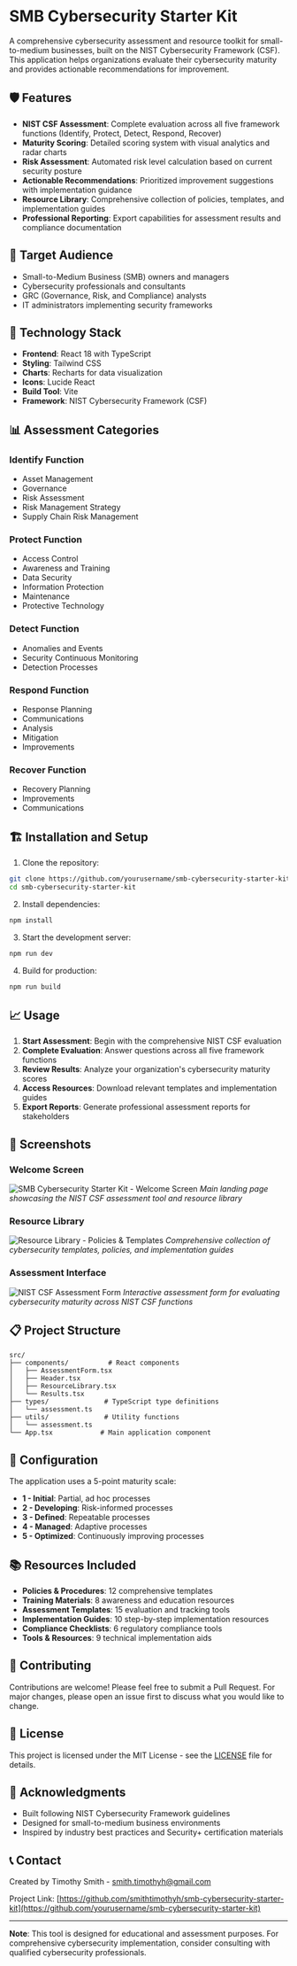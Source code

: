 # SMB Cybersecurity Starter Kit

A comprehensive cybersecurity assessment and resource toolkit for small-to-medium businesses, built on the NIST Cybersecurity Framework (CSF). This application helps organizations evaluate their cybersecurity maturity and provides actionable recommendations for improvement.

## 🛡️ Features

- **NIST CSF Assessment**: Complete evaluation across all five framework functions (Identify, Protect, Detect, Respond, Recover)
- **Maturity Scoring**: Detailed scoring system with visual analytics and radar charts
- **Risk Assessment**: Automated risk level calculation based on current security posture
- **Actionable Recommendations**: Prioritized improvement suggestions with implementation guidance
- **Resource Library**: Comprehensive collection of policies, templates, and implementation guides
- **Professional Reporting**: Export capabilities for assessment results and compliance documentation

## 🎯 Target Audience

- Small-to-Medium Business (SMB) owners and managers
- Cybersecurity professionals and consultants
- GRC (Governance, Risk, and Compliance) analysts
- IT administrators implementing security frameworks

## 🚀 Technology Stack

- **Frontend**: React 18 with TypeScript
- **Styling**: Tailwind CSS
- **Charts**: Recharts for data visualization
- **Icons**: Lucide React
- **Build Tool**: Vite
- **Framework**: NIST Cybersecurity Framework (CSF)

## 📊 Assessment Categories

### Identify Function
- Asset Management
- Governance
- Risk Assessment
- Risk Management Strategy
- Supply Chain Risk Management

### Protect Function
- Access Control
- Awareness and Training
- Data Security
- Information Protection
- Maintenance
- Protective Technology

### Detect Function
- Anomalies and Events
- Security Continuous Monitoring
- Detection Processes

### Respond Function
- Response Planning
- Communications
- Analysis
- Mitigation
- Improvements

### Recover Function
- Recovery Planning
- Improvements
- Communications

## 🏗️ Installation and Setup

1. Clone the repository:
```bash
git clone https://github.com/yourusername/smb-cybersecurity-starter-kit.git
cd smb-cybersecurity-starter-kit
```

2. Install dependencies:
```bash
npm install
```

3. Start the development server:
```bash
npm run dev
```

4. Build for production:
```bash
npm run build
```

## 📈 Usage

1. **Start Assessment**: Begin with the comprehensive NIST CSF evaluation
2. **Complete Evaluation**: Answer questions across all five framework functions
3. **Review Results**: Analyze your organization's cybersecurity maturity scores
4. **Access Resources**: Download relevant templates and implementation guides
5. **Export Reports**: Generate professional assessment reports for stakeholders

## 🎨 Screenshots

### Welcome Screen
![SMB Cybersecurity Starter Kit - Welcome Screen](public/screenshots/smb_screenshot1.png)
*Main landing page showcasing the NIST CSF assessment tool and resource library*

### Resource Library
![Resource Library - Policies & Templates](public/screenshots/smb_screenshot2.png)
*Comprehensive collection of cybersecurity templates, policies, and implementation guides*

### Assessment Interface
![NIST CSF Assessment Form](public/screenshots/smb_screenshot3.png)
*Interactive assessment form for evaluating cybersecurity maturity across NIST CSF functions*

## 📋 Project Structure

```
src/
├── components/          # React components
│   ├── AssessmentForm.tsx
│   ├── Header.tsx
│   ├── ResourceLibrary.tsx
│   └── Results.tsx
├── types/              # TypeScript type definitions
│   └── assessment.ts
├── utils/              # Utility functions
│   └── assessment.ts
└── App.tsx            # Main application component
```

## 🔧 Configuration

The application uses a 5-point maturity scale:
- **1 - Initial**: Partial, ad hoc processes
- **2 - Developing**: Risk-informed processes
- **3 - Defined**: Repeatable processes
- **4 - Managed**: Adaptive processes
- **5 - Optimized**: Continuously improving processes

## 📚 Resources Included

- **Policies & Procedures**: 12 comprehensive templates
- **Training Materials**: 8 awareness and education resources
- **Assessment Templates**: 15 evaluation and tracking tools
- **Implementation Guides**: 10 step-by-step implementation resources
- **Compliance Checklists**: 6 regulatory compliance tools
- **Tools & Resources**: 9 technical implementation aids

## 🤝 Contributing

Contributions are welcome! Please feel free to submit a Pull Request. For major changes, please open an issue first to discuss what you would like to change.

## 📄 License

This project is licensed under the MIT License - see the [LICENSE](LICENSE) file for details.

## 🙏 Acknowledgments

- Built following NIST Cybersecurity Framework guidelines
- Designed for small-to-medium business environments
- Inspired by industry best practices and Security+ certification materials

## 📞 Contact

Created by Timothy Smith - smith.timothyh@gmail.com

Project Link: [https://github.com/smithtimothyh/smb-cybersecurity-starter-kit](https://github.com/yourusername/smb-cybersecurity-starter-kit)

---

**Note**: This tool is designed for educational and assessment purposes. For comprehensive cybersecurity implementation, consider consulting with qualified cybersecurity professionals.